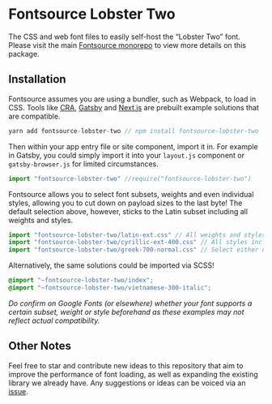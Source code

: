 # Fontsource Lobster Two

The CSS and web font files to easily self-host the “Lobster Two” font. Please visit the main [Fontsource monorepo](https://github.com/DecliningLotus/fontsource) to view more details on this package.

## Installation

Fontsource assumes you are using a bundler, such as Webpack, to load in CSS. Tools like [CRA](https://create-react-app.dev/), [Gatsby](https://www.gatsbyjs.org/) and [Next.js](https://nextjs.org/) are prebuilt example solutions that are compatible.

```javascript
yarn add fontsource-lobster-two // npm install fontsource-lobster-two
```

Then within your app entry file or site component, import it in. For example in Gatsby, you could simply import it into your `layout.js` component or `gatsby-browser.js` for limited circumstances.

```javascript
import "fontsource-lobster-two" //require("fontsource-lobster-two")
```

Fontsource allows you to select font subsets, weights and even individual styles, allowing you to cut down on payload sizes to the last byte! The default selection above, however, sticks to the Latin subset including all weights and styles.

```javascript
import "fontsource-lobster-two/latin-ext.css" // All weights and styles included.
import "fontsource-lobster-two/cyrillic-ext-400.css" // All styles included.
import "fontsource-lobster-two/greek-700-normal.css" // Select either normal or italic.
```

Alternatively, the same solutions could be imported via SCSS!

```scss
@import "~fontsource-lobster-two/index";
@import "~fontsource-lobster-two/vietnamese-300-italic";
```

_Do confirm on Google Fonts (or elsewhere) whether your font supports a certain subset, weight or style beforehand as these examples may not reflect actual compatibility._

## Other Notes

Feel free to star and contribute new ideas to this repository that aim to improve the performance of font loading, as well as expanding the existing library we already have. Any suggestions or ideas can be voiced via an [issue](https://github.com/DecliningLotus/fontsource/issues).
